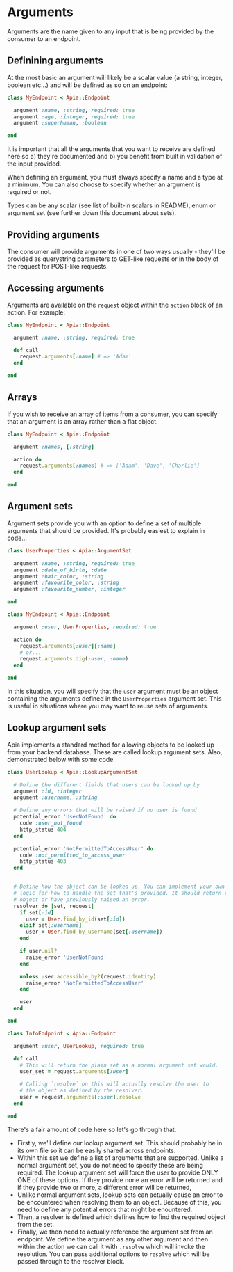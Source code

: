 # Arguments

Arguments are the name given to any input that is being provided by the consumer to an endpoint.

## Definining arguments

At the most basic an argument will likely be a scalar value (a string, integer, boolean etc...) and will be defined as so on an endpoint:

```ruby
class MyEndpoint < Apia::Endpoint

  argument :name, :string, required: true
  argument :age, :integer, required: true
  argument :superhuman, :boolean

end
```

It is important that all the arguments that you want to receive are defined here so a) they're documented and b) you benefit from built in validation of the input provided.

When defining an argument, you must always specify a name and a type at a minimum. You can also choose to specify whether an argument is required or not.

Types can be any scalar (see list of built-in scalars in README), enum or argument set (see further down this document about sets).

## Providing arguments

The consumer will provide arguments in one of two ways usually - they'll be provided as querystring parameters to GET-like requests or in the body of the request for POST-like requests.

## Accessing arguments

Arguments are available on the `request` object within the `action` block of an action. For example:

```ruby
class MyEndpoint < Apia::Endpoint

  argument :name, :string, required: true

  def call
    request.arguments[:name] # => 'Adam'
  end

end
```

## Arrays

If you wish to receive an array of items from a consumer, you can specify that an argument is an array rather than a flat object.

```ruby
class MyEndpoint < Apia::Endpoint

  argument :names, [:string]

  action do
    request.arguments[:names] # => ['Adam', 'Dave', 'Charlie']
  end

end
```

## Argument sets

Argument sets provide you with an option to define a set of multiple arguments that should be provided. It's probably easiest to explain in code...

```ruby
class UserProperties < Apia::ArgumentSet

  argument :name, :string, required: true
  argument :date_of_birth, :date
  argument :hair_color, :string
  argument :favourite_color, :string
  argument :favourite_number, :integer

end

class MyEndpoint < Apia::Endpoint

  argument :user, UserProperties, required: true

  action do
    request.arguments[:user][:name]
    # or...
    request.arguments.dig(:user, :name)
  end

end
```

In this situation, you will specify that the `user` argument must be an object containing the arguments defined in the `UserProperties` argument set. This is useful in situations where you may want to reuse sets of arguments.

## Lookup argument sets

Apia implements a standard method for allowing objects to be looked up from your backend database. These are called lookup argument sets. Also, demonstrated below with some code.

```ruby
class UserLookup < Apia::LookupArgumentSet

  # Define the different fields that users can be looked up by
  argument :id, :integer
  argument :username, :string

  # Define any errors that will be raised if no user is found
  potential_error 'UserNotFound' do
    code :user_not_found
    http_status 404
  end

  potential_error 'NotPermittedToAccessUser' do
    code :not_permitted_to_access_user
    http_status 403
  end


  # Define how the object can be looked up. You can implement your own
  # logic for how to handle the set that's provided. It should return the
  # object or have previously raised an error.
  resolver do |set, request|
    if set[:id]
      user = User.find_by_id(set[:id])
    elsif set[:username]
      user = User.find_by_username(set[:username])
    end

    if user.nil?
      raise_error 'UserNotFound'
    end

    unless user.accessible_by?(request.identity)
      raise_error 'NotPermittedToAccessUser'
    end

    user
  end

end

class InfoEndpoint < Apia::Endpoint

  argument :user, UserLookup, required: true

  def call
    # This will return the plain set as a normal argument set would.
    user_set = request.arguments[:user]

    # Calling `resolve` on this will actually resolve the user to
    # the object as defined by the resolver.
    user = request.arguments[:user].resolve
  end

end
```

There's a fair amount of code here so let's go through that.

- Firstly, we'll define our lookup argument set. This should probably be in its own file so it can be easily shared across endpoints.
- Within this set we define a list of arguments that are supported. Unlike a normal argument set, you do not need to specify these are being required. The lookup argument set will force the user to provide ONLY ONE of these options. If they provide none an error will be returned and if they provide two or more, a different error will be returned,
- Unlike normal argument sets, lookup sets can actually cause an error to be encountered when resolving them to an object. Because of this, you need to define any potential errors that might be enountered.
- Then, a resolver is defined which defines how to find the required object from the set.
- Finally, we then need to actually reference the argument set from an endpoint. We define the argument as any other argument and then within the action we can call it with `.resolve` which will invoke the resolution. You can pass additional options to `resolve` which will be passed through to the resolver block.

